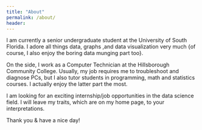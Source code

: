 ```yaml
---
title: "About"
permalink: /about/
header:
---
```

I am currently a senior undergraduate student at the University of South Florida. I adore all things data, graphs ,and data visualization very much {of course, I also enjoy the boring data munging part too}.

On the side, I work as a Computer Technician at the Hillsborough Community College. Usually, my job requires me to troubleshoot and diagnose PCs, but I also tutor students in programming, math and statistics courses. I actually enjoy the latter part the most. 

I am looking for an exciting internship/job opportunities in the data science field. I will leave my traits, which are on my home page, to your interpretations.

Thank you & have a nice day!
